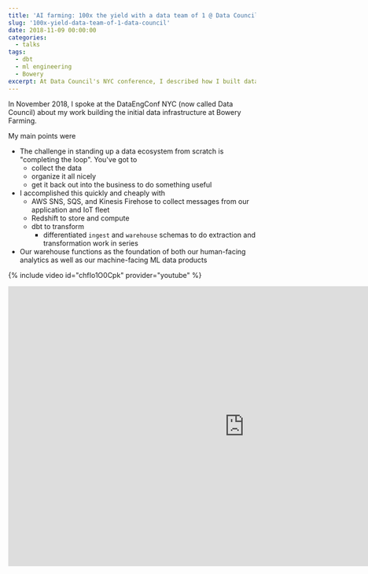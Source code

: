 ```yaml
---
title: 'AI farming: 100x the yield with a data team of 1 @ Data Council NYC'
slug: '100x-yield-data-team-of-1-data-council'
date: 2018-11-09 00:00:00
categories:
  - talks
tags:
  - dbt
  - ml engineering
  - Bowery
excerpt: At Data Council's NYC conference, I described how I built data ingestion, warehousing, analytics, and productionized machine learning with a team of 1 using all the best new tools. 
---
```


In November 2018, I spoke at the DataEngConf NYC (now called Data Council) about my work building the initial data infrastructure at Bowery Farming.  

My main points were

- The challenge in standing up a data ecosystem from scratch is "completing the loop". You've got to
    - collect the data
    - organize it all nicely
    - get it back out into the business to do something useful
- I accomplished this quickly and cheaply with 
    - AWS SNS, SQS, and Kinesis Firehose to collect messages from our application and IoT fleet
    - Redshift to store and compute
    - dbt to transform
        - differentiated `ingest` and `warehouse` schemas to do extraction and transformation work in series
- Our warehouse functions as the foundation of both our human-facing analytics as well as our machine-facing ML data products

{% include video id="chfIo1O0Cpk" provider="youtube" %}

<iframe src="https://docs.google.com/presentation/d/e/2PACX-1vQwBlws_i0NOB3E_JrZlA99v16LNkqbtw_2_kzTZAHz9tKQtW-oEPaKyKAaTVKRz3LHaq-Zs-SiZikG/embed?start=false&loop=false&delayms=3000" frameborder="0" width="960" height="569" allowfullscreen="true" mozallowfullscreen="true" webkitallowfullscreen="true"></iframe>